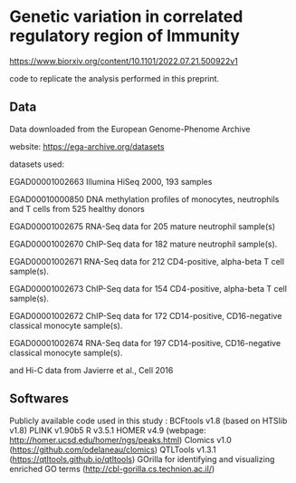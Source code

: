 # Genetic variation in correlated regulatory region of Immunity

https://www.biorxiv.org/content/10.1101/2022.07.21.500922v1


code to replicate the analysis performed in this preprint.



## Data

Data downloaded from the European Genome-Phenome Archive

website: https://ega-archive.org/datasets

datasets used: 

EGAD00001002663 Illumina HiSeq 2000, 193 samples 

EGAD00010000850 DNA methylation profiles of monocytes, neutrophils and T cells from 525 healthy donors 

EGAD00001002675 RNA-Seq data for 205 mature neutrophil sample(s)

EGAD00001002670 ChIP-Seq data for 182 mature neutrophil sample(s). 

EGAD00001002671 RNA-Seq data for 212 CD4-positive, alpha-beta T cell sample(s). 

EGAD00001002673 ChIP-Seq data for 154 CD4-positive, alpha-beta T cell sample(s). 

EGAD00001002672 ChIP-Seq data for 172 CD14-positive, CD16-negative classical monocyte sample(s). 

EGAD00001002674 RNA-Seq data for 197 CD14-positive, CD16-negative classical monocyte sample(s).



and  Hi-C data from Javierre et al., Cell 2016

## Softwares
Publicly available code used in this study :
BCFtools v1.8 (based on HTSlib v1.8)
PLINK v1.90b5
R v3.5.1
HOMER v4.9 (webpage: http://homer.ucsd.edu/homer/ngs/peaks.html)
Clomics v1.0 (https://github.com/odelaneau/clomics)
QTLTools v1.3.1 (https://qtltools.github.io/qtltools)
GOrilla for identifying and visualizing enriched GO terms (http://cbl-gorilla.cs.technion.ac.il/)

